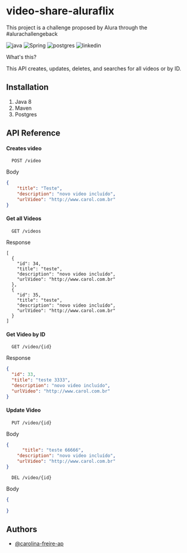 
# video-share-aluraflix

This project is a challenge proposed by Alura through the #alurachallengeback

![java](https://img.shields.io/badge/Java-ED8B00?style=for-the-badge&logo=java&logoColor=white)
![Spring](https://img.shields.io/badge/Spring-6DB33F?style=for-the-badge&logo=spring&logoColor=white)
![postgres](https://img.shields.io/badge/PostgreSQL-316192?style=for-the-badge&logo=postgresql&logoColor=white)
![linkedin](https://img.shields.io/badge/LinkedIn-0077B5?style=for-the-badge&logo=linkedin&logoColor=white?link=https://www.linkedin.com/in/carolina-freire-ap/)

What's this?

This API creates, updates, deletes, and searches for all videos or by ID.

## Installation

1. Java 8
2. Maven
3. Postgres

## API Reference

#### Creates video

```http
  POST /video
```
Body
```json
{
	"title": "Teste",
	"description": "novo video incluído",
	"urlVideo": "http://www.carol.com.br"
}
```
#### Get all Videos

```http
  GET /videos
```
Response
```
[
  {
    "id": 34,
    "title": "teste",
    "description": "novo video incluído",
    "urlVideo": "http://www.carol.com.br"
  },
  {
    "id": 35,
    "title": "teste",
    "description": "novo video incluído",
    "urlVideo": "http://www.carol.com.br"
  }
]
```
#### Get Video by ID

```http
  GET /video/{id}
```
Response

```json
{
  "id": 33,
  "title": "teste 3333",
  "description": "novo video incluído",
  "urlVideo": "http://www.carol.com.br"
}
```
#### Update Video

```http
  PUT /video/{id}
```
Body

```json
{
	  "title": "teste 66666",
    "description": "novo video incluído",
    "urlVideo": "http://www.carol.com.br"
}
```

```http
  DEL /video/{id}
```
Body

```json
{
	
}
```
## Authors

- [@carolina-freire-ap](https://www.linkedin.com/in/carolina-freire-ap/)

  
